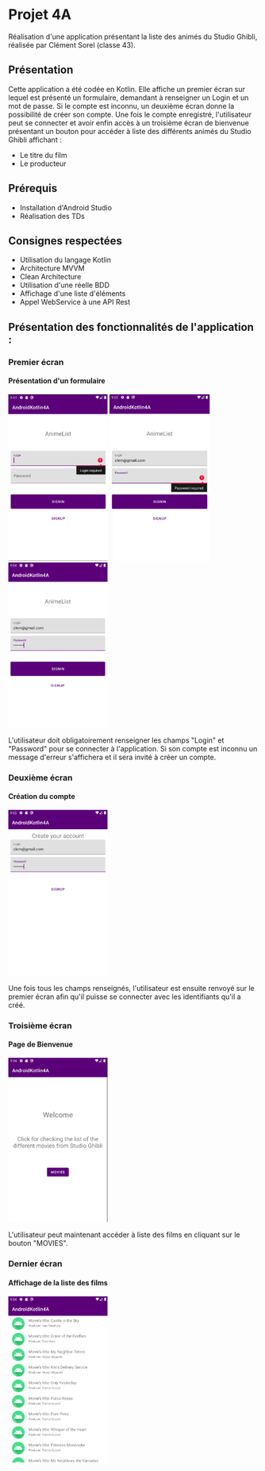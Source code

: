 # Projet 4A
Réalisation d'une application présentant la liste des animés du Studio Ghibli, réalisée par Clément Sorel (classe 43).

## Présentation
Cette application a été codée en Kotlin. Elle affiche un premier écran sur lequel est présenté un formulaire, demandant à renseigner un Login et un mot de passe. 
Si le compte est inconnu, un deuxième écran donne la possibilité de créer son compte. Une fois le compte enregistré, l'utilisateur peut se connecter et avoir enfin accès à un troisième écran de bienvenue présentant un bouton pour accéder à liste des différents animés du Studio Ghibli affichant : 
- Le titre du film
- Le producteur

## Prérequis
- Installation d'Android Studio
- Réalisation des TDs

## Consignes respectées
- Utilisation du langage Kotlin
- Architecture MVVM
- Clean Architecture
- Utilisation d'une réelle BDD
- Affichage d'une liste d'éléments
- Appel WebService à une API Rest

## Présentation des fonctionnalités de l'application :

### Premier écran
#### Présentation d'un formulaire

<img src="Images_Appli/login.png" width="200"> <img src="Images_Appli/password.png" width="202"> <img src="Images_Appli/Connexion.png" width="200">

L'utilisateur doit obligatoirement renseigner les champs "Login" et "Password" pour se connecter à l'application. Si son compte est inconnu un message d'erreur s'affichera et il sera invité à créer un compte.

### Deuxième écran
#### Création du compte 

<img src="Images_Appli/Create_Account.png" width="200">

Une fois tous les champs renseignés, l'utilisateur est ensuite renvoyé sur le premier écran afin qu'il puisse se connecter avec les identifiants qu'il a créé.

### Troisième écran
#### Page de Bienvenue

<img src="Images_Appli/Check_List.png" width="200">

L'utilisateur peut maintenant accéder à liste des films en cliquant sur le bouton "MOVIES".

### Dernier écran
#### Affichage de la liste des films

<img src="Images_Appli/List_Movies.png" width="200">

